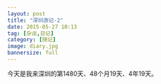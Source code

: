 ```yaml
---
layout: post
title: "深圳游记-2"
date: 2015-05-27 10:13
tag: [杂谈,日记]
category: [随记]
image: diary.jpg
bannersize: full
---
```

今天是我来深圳的第1480天、48个月19天、4年19天。
